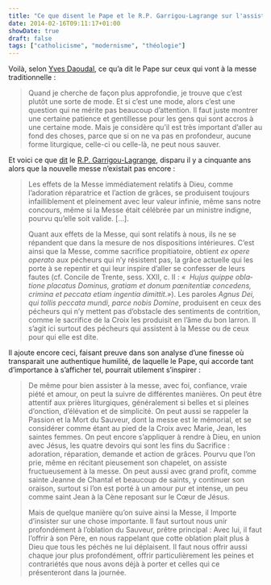 ```yaml
---
title: "Ce que disent le Pape et le R.P. Garrigou-Lagrange sur l'assistance à la messe"
date: 2014-02-16T09:11:17+01:00
showDate: true
draft: false
tags: ["catholicisme", "modernisme", "théologie"]
---
```


Voilà, selon [Yves Daoudal](http://yvesdaoudal.hautetfort.com/archive/2014/02/15/la-messe-traditionnelle-c-est-juste-une-mode-dixit-francois-5299568.html), ce qu’a dit le Pape sur ceux qui vont à la messe traditionnelle :

> Quand je cherche de façon plus approfondie, je trouve que c’est plutôt une sorte de mode. Et si c’est une mode, alors c’est une question qui ne mérite pas beaucoup d’attention. Il faut juste montrer une certaine patience et gentillesse pour les gens qui sont accros à une certaine mode. Mais je considère qu’il est très important d’aller au fond des choses, parce que si on ne va pas en profondeur, aucune forme liturgique, celle-ci ou celle-là, ne peut nous sauver.

Et voici ce que [dit](http://livres-mystiques.com/partieTEXTES/Garrigou_Lagrange/Messe.html#_ftn7) le [R.P. Garrigou-Lagrange](http://en.wikipedia.org/wiki/Reginald_Garrigou-Lagrange), disparu il y a cinquante ans alors que la nouvelle messe n’existait pas encore :

> Les effets de la Messe immédiatement relatifs à Dieu, comme l’adoration réparatrice et l’action de grâces, se produisent toujours infailliblement et pleinement avec leur valeur infinie, même sans notre concours, même si la Messe était célébrée par un ministre indigne, pourvu qu’elle soit valide. [...].
> 
> Quant aux effets de la Messe, qui sont relatifs à nous, ils ne se répandent que dans la mesure de nos dispositions intérieures. C’est ainsi que la Messe, comme sacrifice propitiatoire, obtient _ex opere operato_ aux pécheurs qui n’y résistent pas, la grâce actuelle qui les porte à se repentir et qui leur inspire d’aller se confesser de leurs fautes (cf. Concile de Trente, sess. XXII, c. II&nbsp;: _&laquo;&nbsp;&nbsp;Hujus quippe obla­tione placatus Dominus, gratiam et donum pœnitentiæ concedens, crimina et peccata etiam ingentia dimittit.&raquo;_). Les paroles _Agnus Dei, qui tollis peccata mundi, parce nobis Domine_, produisent en ceux des pécheurs qui n’y mettent pas d’obstacle des sentiments de contrition, comme le sacrifice de la Croix les produisit en l’âme du bon larron. Il s’agit ici surtout des pécheurs qui assistent à la Messe ou de ceux pour qui elle est dite.

Il ajoute encore ceci, faisant preuve dans son analyse d’une finesse où transparait une authentique humilité, de laquelle le Pape, qui accorde tant d’importance à s’afficher tel, pourrait utilement s’inspirer :

> De même pour bien assister à la messe, avec foi, confiance, vraie piété et amour, on peut la suivre de différentes manières. On peut être attentif aux prières liturgiques, généralement si belles et si pleines d’onction, d’élévation et de simplicité. On peut aussi se rappeler la Passion et la Mort du Sauveur, dont la messe est le mémorial, et se considérer comme étant au pied de la Croix avec Marie, Jean, les saintes femmes. On peut encore s’appliquer à rendre à Dieu, en union avec Jésus, les quatre devoirs qui sont les fins du Sacrifice&nbsp;: adoration, réparation, demande et action de grâces. Pourvu que l’on prie, même en récitant pieusement son chapelet, on assiste fructueusement à la messe. On peut aussi avec grand profit, comme sainte Jeanne de Chantal et beaucoup de saints, y continuer son oraison, surtout si l’on est porté à un amour pur et intense, un peu comme saint Jean à la Cène reposant sur le Cœur de Jésus.
> 
> Mais de quelque manière qu’on suive ainsi la Messe, il Importe d’insister sur une chose importante. Il faut surtout nous unir profondément à l’oblation du Sauveur, prêtre principal&nbsp;: Avec lui, il faut l’offrir à son Père, en nous rappelant que cotte oblation plait plus à Dieu que tous les péchés ne lui déplaisent. Il faut nous offrir aussi chaque jour plus profondément, offrir particulièrement les peines et contrariétés que nous avons déjà à porter et celles qui ce présenteront dans la journée.